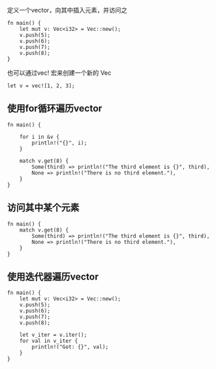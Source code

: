 
定义一个vector，向其中插入元素，并访问之

```shell
fn main() {
    let mut v: Vec<i32> = Vec::new();
    v.push(5);
    v.push(6);
    v.push(7);
    v.push(8);
}
```

也可以通过vec! 宏来创建一个新的 Vec

```
let v = vec![1, 2, 3];
```

## 使用for循环遍历vector

```shell
fn main() {

    for i in &v {
        println!("{}", i);
    }

    match v.get(8) {
        Some(third) => println!("The third element is {}", third),
        None => println!("There is no third element."),
    }
}
```

## 访问其中某个元素

```shell
fn main() {
    match v.get(8) {
        Some(third) => println!("The third element is {}", third),
        None => println!("There is no third element."),
    }
}
```


## 使用迭代器遍历vector

```shell
fn main() {
    let mut v: Vec<i32> = Vec::new();
    v.push(5);
    v.push(6);
    v.push(7);
    v.push(8);

    let v_iter = v.iter();
    for val in v_iter {
        println!("Got: {}", val);
    }
}
```